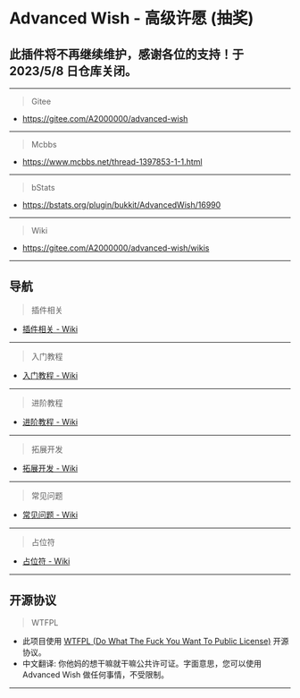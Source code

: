 # Advanced Wish - 高级许愿 (抽奖)
## 此插件将不再继续维护，感谢各位的支持！于 2023/5/8 日仓库关闭。

---
> Gitee
- https://gitee.com/A2000000/advanced-wish
---
> Mcbbs
- https://www.mcbbs.net/thread-1397853-1-1.html
---
> bStats
- https://bstats.org/plugin/bukkit/AdvancedWish/16990
---
> Wiki
- https://gitee.com/A2000000/advanced-wish/wikis
---
## 导航
> 插件相关
- [插件相关 - Wiki](https://gitee.com/A2000000/advanced-wish/wikis/%E6%8F%92%E4%BB%B6%E7%9B%B8%E5%85%B3/1.%20%E4%BB%8B%E7%BB%8D)
---
> 入门教程
- [入门教程 - Wiki](https://gitee.com/A2000000/advanced-wish/wikis/%E5%85%A5%E9%97%A8%E6%95%99%E7%A8%8B/1.%20%E5%9F%BA%E7%A1%80%E9%85%8D%E7%BD%AE%E6%96%87%E4%BB%B6%E8%A7%A3%E6%9E%90)
---
> 进阶教程
- [进阶教程 - Wiki](https://gitee.com/A2000000/advanced-wish/wikis/%E5%85%A5%E9%97%A8%E6%95%99%E7%A8%8B/1.%20%E5%9F%BA%E7%A1%80%E9%85%8D%E7%BD%AE%E6%96%87%E4%BB%B6%E8%A7%A3%E6%9E%90)
---
> 拓展开发
- [拓展开发 - Wiki](https://gitee.com/A2000000/advanced-wish/wikis/%E6%8B%93%E5%B1%95%E5%BC%80%E5%8F%91/1.%20%E4%BA%8B%E4%BB%B6)
---
> 常见问题
- [常见问题 - Wiki](https://gitee.com/A2000000/advanced-wish/wikis/%E5%B8%B8%E8%A7%81%E9%97%AE%E9%A2%98/1.%20%E8%B4%A1%E7%8C%AE)
---
> 占位符
- [占位符 - Wiki](https://gitee.com/A2000000/advanced-wish/wikis/%E6%8F%92%E4%BB%B6%E7%9B%B8%E5%85%B3/2.%20%E5%8D%A0%E4%BD%8D%E7%AC%A6)
---
## 开源协议
> WTFPL
- 此项目使用 [WTFPL (Do What The Fuck You Want To Public License)](http://www.wtfpl.net/) 开源协议。
- 中文翻译: 你他妈的想干嘛就干嘛公共许可证。字面意思，您可以使用 Advanced Wish 做任何事情，不受限制。
---